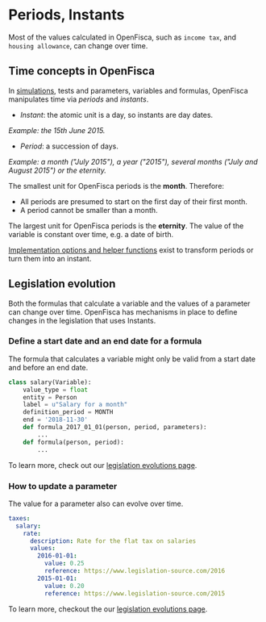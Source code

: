# Periods, Instants

Most of the values calculated in OpenFisca, such as `income tax`, and `housing allowance`, can change over time. 

## Time concepts in OpenFisca

In [simulations](http://openfisca.org/doc/simulation.html), tests and parameters, variables and formulas, OpenFisca manipulates time via *periods* and *instants*.

- *Instant*: the atomic unit is a day, so instants are day dates.

_Example: the 15th June 2015._

- *Period*: a succession of days.

_Example: a month ("July 2015"), a year ("2015"), several months ("July and August 2015") or the eternity._


The smallest unit for OpenFisca periods is the **month**. Therefore:

- All periods are presumed to start on the first day of their first month.
- A period cannot be smaller than a month.

The largest unit for OpenFisca periods is the **eternity**. The value of the variable is constant over time, e.g. a date of birth.

[Implementation options and helper functions](coding-the-legislation/35_periods.md) exist to transform periods or turn them into an instant.


## Legislation evolution 

Both the formulas that calculate a variable and the values of a parameter can change over time.
OpenFisca has mechanisms in place to define changes in the legislation that uses Instants.

### Define a start date and an end date for a formula

The formula that calculates a variable might only be valid from a start date and before an end date. 

```py
class salary(Variable):
    value_type = float
    entity = Person
    label = u"Salary for a month"
    definition_period = MONTH
    end = '2018-11-30'
    def formula_2017_01_01(person, period, parameters):
        ...
    def formula(person, period):
        ...
```

To learn more, check out our [legislation evolutions page](coding-the-legislation/40_legislation_evolutions.md#formula-evolution).

### How to update a parameter

The value for a parameter also can evolve over time. 

```yaml
taxes:
  salary:
    rate:
      description: Rate for the flat tax on salaries
      values:
        2016-01-01:
          value: 0.25
          reference: https://www.legislation-source.com/2016
        2015-01-01:
          value: 0.20
          reference: https://www.legislation-source.com/2015
```

To learn more, checkout the our [legislation evolutions page](coding-the-legislation/40_legislation_evolutions.md#how-to-update-a-parameter).

